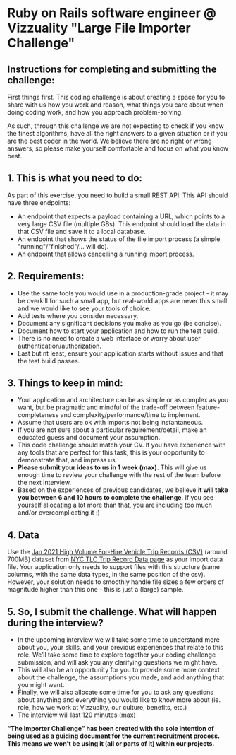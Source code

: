 # Ruby on Rails software engineer @ Vizzuality "Large File Importer Challenge"

## Instructions for completing and submitting the challenge:

First things first. This coding challenge is about creating a space for you to share with us how you work and reason, what things you care about when doing coding work, and how you approach problem-solving.

As such, through this challenge we are not expecting to check if you know the finest algorithms, have all the right answers to a given situation or if you are the best coder in the world. We believe there are no right or wrong answers, so please make yourself comfortable and focus on what you know best.

## 1. This is what you need to do:

As part of this exercise, you need to build a small REST API. This API should have three endpoints:

- An endpoint that expects a payload containing a URL, which points to a very large CSV file (multiple GBs). This endpoint should load the data in that CSV file and save it to a local database.
- An endpoint that shows the status of the file import process (a simple "running"/"finished"/... will do).
- An endpoint that allows cancelling a running import process.

## 2. Requirements:

- Use the same tools you would use in a production-grade project - it may be overkill for such a small app, but real-world apps are never this small and we would like to see your tools of choice.
- Add tests where you consider necessary.
- Document any significant decisions you make as you go (be concise).
- Document how to start your application and how to run the test build.
- There is no need to create a web interface or worry about user authentication/authorization.
- Last but nt least, ensure your application starts without issues and that the test build passes.

## 3. Things to keep in mind:

- Your application and architecture can be as simple or as complex as you want, but be pragmatic and mindful of the trade-off between feature-completeness and complexity/performance/time to implement.
- Assume that users are ok with imports not being instantaneous.
- If you are not sure about a particular requirement/detail, make an educated guess and document your assumption.
- This code challenge should match your CV. If you have experience with any tools that are perfect for this task, this is your opportunity to demonstrate that, and impress us.
- **Please submit your ideas to us in 1 week (max)**. This will give us enough time to review your challenge with the rest of the team before the next interview. 
- Based on the experiences of previous candidates, we believe **it will take you between 6 and 10 hours to complete the challenge**. If you see yourself allocating a lot more than that, you are including too much and/or overcomplicating it :)

## 4. Data

Use the [Jan 2021 High Volume For-Hire Vehicle Trip Records (CSV)](https://nyc-tlc.s3.amazonaws.com/trip+data/fhvhv_tripdata_2021-01.csv) (around 700MB) dataset from [NYC TLC Trip Record Data page](https://www1.nyc.gov/site/tlc/about/tlc-trip-record-data.page) as your import data file. Your application only needs to support files with this structure (same columns, with the same data types, in the same position of the csv). However, your solution needs to smoothly handle file sizes a few orders of magnitude higher than this one - this is just a (large) sample. 

## 5. So, I submit the challenge. What will happen during the interview?

- In the upcoming interview we will take some time to understand more about you, your skills, and your previous experiences that relate to this role. We’ll take some time to explore together your coding challenge submission, and will ask you any clarifying questions we might have.
- This will also be an opportunity for you to provide some more context about the challenge, the assumptions you made, and add anything that you might want.
- Finally, we will also allocate some time for you to ask any questions about anything and everything you would like to know more about (ie. role, how we work at Vizzuality, our culture, benefits, etc.)
- The interview will last 120 minutes (max)

**“The Importer Challenge” has been created with the sole intention of being used as a guiding document for the current recruitment process. This means we won't be using it (all or parts of it) within our projects.**
